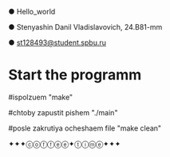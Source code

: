 ●    Hello_world

● Stenyashin Danil Vladislavovich, 24.B81-mm

● st128493@student.spbu.ru


#  Start the programm
#ispolzuem "make"      

#chtoby zapustit pishem "./main"      

#posle zakrutiya ocheshaem file "make clean"        

✦✦✦ⓒⓞⓕⓕⓔⓔ✦ⓣⓘⓜⓔ✦✦✦
